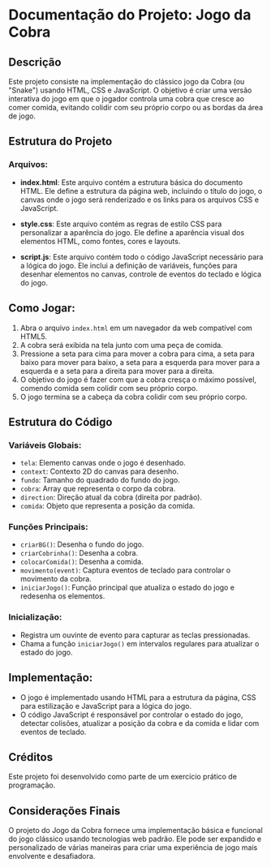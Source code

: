 # Documentação do Projeto: Jogo da Cobra

## Descrição
Este projeto consiste na implementação do clássico jogo da Cobra (ou "Snake") usando HTML, CSS e JavaScript. O objetivo é criar uma versão interativa do jogo em que o jogador controla uma cobra que cresce ao comer comida, evitando colidir com seu próprio corpo ou as bordas da área de jogo.

## Estrutura do Projeto

### Arquivos:
- **index.html**: Este arquivo contém a estrutura básica do documento HTML. Ele define a estrutura da página web, incluindo o título do jogo, o canvas onde o jogo será renderizado e os links para os arquivos CSS e JavaScript.

- **style.css**: Este arquivo contém as regras de estilo CSS para personalizar a aparência do jogo. Ele define a aparência visual dos elementos HTML, como fontes, cores e layouts.

- **script.js**: Este arquivo contém todo o código JavaScript necessário para a lógica do jogo. Ele inclui a definição de variáveis, funções para desenhar elementos no canvas, controle de eventos do teclado e lógica do jogo.

## Como Jogar:

1. Abra o arquivo `index.html` em um navegador da web compatível com HTML5.
2. A cobra será exibida na tela junto com uma peça de comida.
3. Pressione a seta para cima para mover a cobra para cima, a seta para baixo para mover para baixo, a seta para a esquerda para mover para a esquerda e a seta para a direita para mover para a direita.
4. O objetivo do jogo é fazer com que a cobra cresça o máximo possível, comendo comida sem colidir com seu próprio corpo.
6. O jogo termina se a cabeça da cobra colidir com seu próprio corpo.

## Estrutura do Código

### Variáveis Globais:
   - `tela`: Elemento canvas onde o jogo é desenhado.
   - `context`: Contexto 2D do canvas para desenho.
   - `fundo`: Tamanho do quadrado do fundo do jogo.
   - `cobra`: Array que representa o corpo da cobra.
   - `direction`: Direção atual da cobra (direita por padrão).
   - `comida`: Objeto que representa a posição da comida.

### Funções Principais:
   - `criarBG()`: Desenha o fundo do jogo.
   - `criarCobrinha()`: Desenha a cobra.
   - `colocarComida()`: Desenha a comida.
   - `movimento(event)`: Captura eventos de teclado para controlar o movimento da cobra.
   - `iniciarJogo()`: Função principal que atualiza o estado do jogo e redesenha os elementos.

### Inicialização:
   - Registra um ouvinte de evento para capturar as teclas pressionadas.
   - Chama a função `iniciarJogo()` em intervalos regulares para atualizar o estado do jogo.

## Implementação:
   - O jogo é implementado usando HTML para a estrutura da página, CSS para estilização e JavaScript para a lógica do jogo.
   - O código JavaScript é responsável por controlar o estado do jogo, detectar colisões, atualizar a posição da cobra e da comida e lidar com eventos de teclado.

## Créditos
Este projeto foi desenvolvido como parte de um exercício prático de programação.

## Considerações Finais
O projeto do Jogo da Cobra fornece uma implementação básica e funcional do jogo clássico usando tecnologias web padrão. Ele pode ser expandido e personalizado de várias maneiras para criar uma experiência de jogo mais envolvente e desafiadora.
